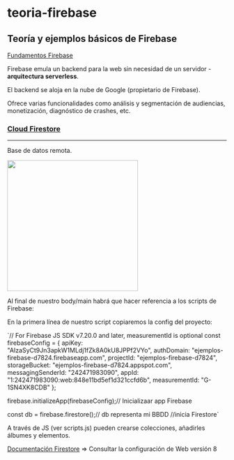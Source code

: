 # teoria-firebase
## Teoría y ejemplos básicos de Firebase

[Fundamentos Firebase](https://firebase.google.com/docs/guides?authuser=0&%3Bhl=es&hl=es)

Firebase emula un backend para la web sin necesidad de un servidor - **arquitectura serverless**.

El backend se aloja en la nube de Google (propietario de Firebase).

Ofrece varias funcionalidades como análisis y segmentación de audiencias, monetización, diagnóstico de crashes, etc.

### [Cloud Firestore](https://firebase.google.com/docs/firestore?hl=es&authuser=0)
----------------
Base de datos remota.

<img src="https://firebase.google.com/static/docs/firestore/images/structure-data.png?authuser=0&hl=es" alt= "" height=300px>

Al final de nuestro body/main habrá que hacer referencia a los scripts de Firebase:

En la primera línea de nuestro script copiaremos la config del proyecto:

`// For Firebase JS SDK v7.20.0 and later, measurementId is optional
const firebaseConfig = {
  apiKey: "AIzaSyCt9Jn3apkW1MLdj1fZk8A0kU8JPPf2VYo",
  authDomain: "ejemplos-firebase-d7824.firebaseapp.com",
  projectId: "ejemplos-firebase-d7824",
  storageBucket: "ejemplos-firebase-d7824.appspot.com",
  messagingSenderId: "242471983090",
  appId: "1:242471983090:web:848e11bd5ef1d321ccfd6b",
  measurementId: "G-1SN4XK8CDB"
};

firebase.initializeApp(firebaseConfig);// Inicializaar app Firebase

const db = firebase.firestore();// db representa mi BBDD //inicia Firestore`

A través de JS (ver scripts.js) pueden crearse colecciones, añadirles álbumes y elementos.

[Documentación Firestore](https://firebase.google.com/docs/firestore?authuser=0&hl=es) => Consultar la configuración de Web versión 8

